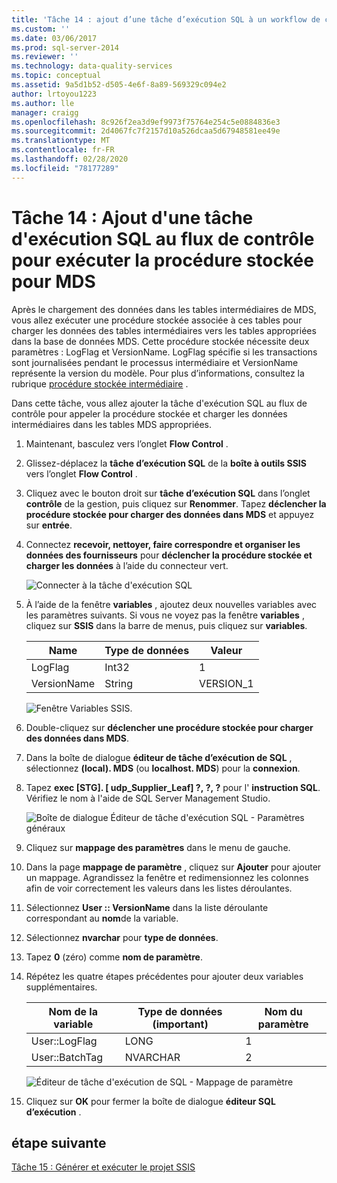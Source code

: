 ```yaml
---
title: 'Tâche 14 : ajout d’une tâche d’exécution SQL à un workflow de contrôle pour exécuter la procédure stockée pour MDS | Microsoft Docs'
ms.custom: ''
ms.date: 03/06/2017
ms.prod: sql-server-2014
ms.reviewer: ''
ms.technology: data-quality-services
ms.topic: conceptual
ms.assetid: 9a5d1b52-d505-4e6f-8a89-569329c094e2
author: lrtoyou1223
ms.author: lle
manager: craigg
ms.openlocfilehash: 8c926f2ea3d9ef9973f75764e254c5e0884836e3
ms.sourcegitcommit: 2d4067fc7f2157d10a526dcaa5d67948581ee49e
ms.translationtype: MT
ms.contentlocale: fr-FR
ms.lasthandoff: 02/28/2020
ms.locfileid: "78177289"
---
```

# <a name="task-14-adding-execute-sql-task-to-control-flow-to-run-the-stored-procedure-for-mds"></a>Tâche 14 : Ajout d'une tâche d'exécution SQL au flux de contrôle pour exécuter la procédure stockée pour MDS
  Après le chargement des données dans les tables intermédiaires de MDS, vous allez exécuter une procédure stockée associée à ces tables pour charger les données des tables intermédiaires vers les tables appropriées dans la base de données MDS. Cette procédure stockée nécessite deux paramètres : LogFlag et VersionName. LogFlag spécifie si les transactions sont journalisées pendant le processus intermédiaire et VersionName représente la version du modèle. Pour plus d’informations, consultez la rubrique [procédure stockée intermédiaire](https://msdn.microsoft.com/library/hh231028.aspx) .

 Dans cette tâche, vous allez ajouter la tâche d'exécution SQL au flux de contrôle pour appeler la procédure stockée et charger les données intermédiaires dans les tables MDS appropriées.

1.  Maintenant, basculez vers l’onglet **Flow Control** .

2.  Glissez-déplacez la **tâche d’exécution SQL** de la **boîte à outils SSIS** vers l’onglet **Flow Control** .

3.  Cliquez avec le bouton droit sur **tâche d’exécution SQL** dans l’onglet **contrôle** de la gestion, puis cliquez sur **Renommer**. Tapez **déclencher la procédure stockée pour charger des données dans MDS** et appuyez sur **entrée**.

4.  Connectez **recevoir, nettoyer, faire correspondre et organiser les données des fournisseurs** pour **déclencher la procédure stockée et charger les données** à l’aide du connecteur vert.

     ![Connecter à la tâche d'exécution SQL](../../2014/tutorials/media/et-addingesqltasktocftorunthespformds-01.jpg "Connecter à la tâche d'exécution SQL")

5.  À l’aide de la fenêtre **variables** , ajoutez deux nouvelles variables avec les paramètres suivants. Si vous ne voyez pas la fenêtre **variables** , cliquez sur **SSIS** dans la barre de menus, puis cliquez sur **variables**.

    |Name|Type de données|Valeur|
    |----------|---------------|-----------|
    |LogFlag|Int32|1|
    |VersionName|String|VERSION_1|

     ![Fenêtre Variables SSIS.](../../2014/tutorials/media/et-addingesqltasktocftorunthespformds-02.jpg "Fenêtre Variables SSIS.")

6.  Double-cliquez sur **déclencher une procédure stockée pour charger des données dans MDS**.

7.  Dans la boîte de dialogue **éditeur de tâche d’exécution de SQL** , sélectionnez **(local). MDS** (ou **localhost. MDS**) pour la **connexion**.

8.  Tapez **exec [STG]. [ udp_Supplier_Leaf] ?, ?, ?** pour l' **instruction SQL**. Vérifiez le nom à l'aide de SQL Server Management Studio.

     ![Boîte de dialogue Éditeur de tâche d'exécution SQL - Paramètres généraux](../../2014/tutorials/media/et-addingesqltasktocftorunthespformds-03.jpg "Boîte de dialogue Éditeur de tâche d'exécution SQL - Paramètres généraux")

9. Cliquez sur **mappage des paramètres** dans le menu de gauche.

10. Dans la page **mappage de paramètre** , cliquez sur **Ajouter** pour ajouter un mappage. Agrandissez la fenêtre et redimensionnez les colonnes afin de voir correctement les valeurs dans les listes déroulantes.

11. Sélectionnez **User :: VersionName** dans la liste déroulante correspondant au **nom**de la variable.

12. Sélectionnez **nvarchar** pour **type de données**.

13. Tapez **0** (zéro) comme **nom de paramètre**.

14. Répétez les quatre étapes précédentes pour ajouter deux variables supplémentaires.

    |Nom de la variable|Type de données (important)|Nom du paramètre|
    |-------------------|-----------------------------|--------------------|
    |User::LogFlag|LONG|1|
    |User::BatchTag|NVARCHAR|2|

     ![Éditeur de tâche d'exécution de SQL - Mappage de paramètre](../../2014/tutorials/media/et-addingesqltasktocftorunthespformds-04.jpg "Éditeur de tâche d'exécution de SQL - Mappage de paramètre")

15. Cliquez sur **OK** pour fermer la boîte de dialogue **éditeur SQL d’exécution** .

## <a name="next-step"></a>étape suivante
 [Tâche 15 : Générer et exécuter le projet SSIS](../../2014/tutorials/task-15-building-and-running-the-ssis-project.md)


